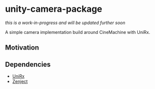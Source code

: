 # unity-camera-package

*this is a work-in-progress and will be updated further soon*

A simple camera implementation build around CineMachine with UniRx.

## Motivation

## Dependencies

* [UniRx](https://github.com/neuecc/UniRx)
* [Zenject](https://github.com/modesttree/Zenject)